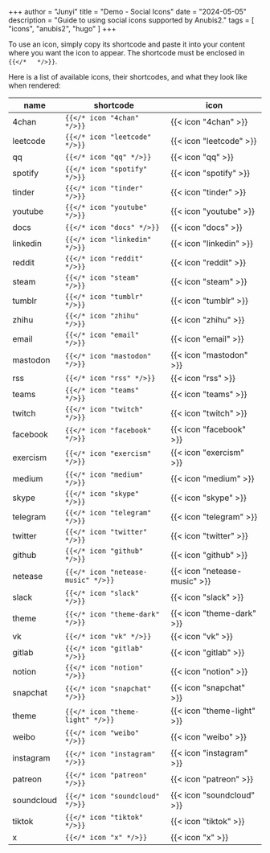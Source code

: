 +++
author = "Junyi"
title = "Demo - Social Icons"
date = "2024-05-05"
description = "Guide to using social icons supported by Anubis2."
tags = [
    "icons",
    "anubis2",
    "hugo"
]
+++

To use an icon, simply copy its shortcode and paste it into your content where you want the icon to appear. The shortcode must be enclosed in `{{</*   */>}}`.

<!--more-->

Here is a list of available icons, their shortcodes, and what they look like when rendered:


| name       | shortcode                          | icon                         |
| ---------- | ---------------------------------- | ---------------------------- |
| 4chan      | `{{</* icon "4chan" */>}}`         | {{< icon "4chan" >}}         |
| leetcode   | `{{</* icon "leetcode" */>}}`      | {{< icon "leetcode" >}}      |
| qq         | `{{</* icon "qq" */>}}`            | {{< icon "qq" >}}            |
| spotify    | `{{</* icon "spotify" */>}}`       | {{< icon "spotify" >}}       |
| tinder     | `{{</* icon "tinder" */>}}`        | {{< icon "tinder" >}}        |
| youtube    | `{{</* icon "youtube" */>}}`       | {{< icon "youtube" >}}       |
| docs       | `{{</* icon "docs" */>}}`          | {{< icon "docs" >}}          |
| linkedin   | `{{</* icon "linkedin" */>}}`      | {{< icon "linkedin" >}}      |
| reddit     | `{{</* icon "reddit" */>}}`        | {{< icon "reddit" >}}        |
| steam      | `{{</* icon "steam" */>}}`         | {{< icon "steam" >}}         |
| tumblr     | `{{</* icon "tumblr" */>}}`        | {{< icon "tumblr" >}}        |
| zhihu      | `{{</* icon "zhihu" */>}}`         | {{< icon "zhihu" >}}         |
| email      | `{{</* icon "email" */>}}`         | {{< icon "email" >}}         |
| mastodon   | `{{</* icon "mastodon" */>}}`      | {{< icon "mastodon" >}}      |
| rss        | `{{</* icon "rss" */>}}`           | {{< icon "rss" >}}           |
| teams      | `{{</* icon "teams" */>}}`         | {{< icon "teams" >}}         |
| twitch     | `{{</* icon "twitch" */>}}`        | {{< icon "twitch" >}}        |
| facebook   | `{{</* icon "facebook" */>}}`      | {{< icon "facebook" >}}      |
| exercism   | `{{</* icon "exercism" */>}}`      | {{< icon "exercism" >}}      |
| medium     | `{{</* icon "medium" */>}}`        | {{< icon "medium" >}}        |
| skype      | `{{</* icon "skype" */>}}`         | {{< icon "skype" >}}         |
| telegram   | `{{</* icon "telegram" */>}}`      | {{< icon "telegram" >}}      |
| twitter    | `{{</* icon "twitter" */>}}`       | {{< icon "twitter" >}}       |
| github     | `{{</* icon "github" */>}}`        | {{< icon "github" >}}        |
| netease    | `{{</* icon "netease-music" */>}}` | {{< icon "netease-music" >}} |
| slack      | `{{</* icon "slack" */>}}`         | {{< icon "slack" >}}         |
| theme      | `{{</* icon "theme-dark" */>}}`    | {{< icon "theme-dark" >}}    |
| vk         | `{{</* icon "vk" */>}}`            | {{< icon "vk" >}}            |
| gitlab     | `{{</* icon "gitlab" */>}}`        | {{< icon "gitlab" >}}        |
| notion     | `{{</* icon "notion" */>}}`        | {{< icon "notion" >}}        |
| snapchat   | `{{</* icon "snapchat" */>}}`      | {{< icon "snapchat" >}}      |
| theme      | `{{</* icon "theme-light" */>}}`   | {{< icon "theme-light" >}}   |
| weibo      | `{{</* icon "weibo" */>}}`         | {{< icon "weibo" >}}         |
| instagram  | `{{</* icon "instagram" */>}}`     | {{< icon "instagram" >}}     |
| patreon    | `{{</* icon "patreon" */>}}`       | {{< icon "patreon" >}}       |
| soundcloud | `{{</* icon "soundcloud" */>}}`    | {{< icon "soundcloud" >}}    |
| tiktok     | `{{</* icon "tiktok" */>}}`        | {{< icon "tiktok" >}}        |
| x          | `{{</* icon "x" */>}}`             | {{< icon "x" >}}             |